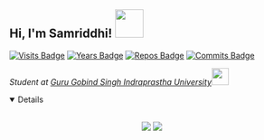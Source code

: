 

<!--
**Samridhi-98/Samridhi-98** is a ✨ _special_ ✨ repository because its `README.md` (this file) appears on your GitHub profile.

Here are some ideas to get you started:

- 🔭 I’m currently working on ...
- 🌱 I’m currently learning ...
- 👯 I’m looking to collaborate on ...
- 🤔 I’m looking for help with ...
- 💬 Ask me about ...
- 📫 How to reach me: ...
- 😄 Pronouns: ...
- ⚡ Fun fact: ...
-->

<h2> Hi, I'm Samriddhi! <img src="https://media.giphy.com/media/mGcNjsfWAjY5AEZNw6/giphy.gif" width="50"></h2>


[![Visits Badge](https://badges.pufler.dev/visits/Samridhi-98/Samridhi-98)](https://badges.pufler.dev)
[![Years Badge](https://badges.pufler.dev/years/Samridhi-98)](https://badges.pufler.dev)
[![Repos Badge](https://badges.pufler.dev/repos/Samridhi-98)](https://badges.pufler.dev)
[![Commits Badge](https://badges.pufler.dev/commits/monthly/Samridhi-98)](https://badges.pufler.dev)


<p><em>Student at <a href="http://www.ipu.ac.in/">Guru Gobind Singh Indraprastha University</a><img src="https://media.giphy.com/media/WUlplcMpOCEmTGBtBW/giphy.gif" width="30"> 
  
  
<details open>
<br>
<p align = "center">
  <img src = "https://github-readme-stats.vercel.app/api?username=Samridhi-98&show_icons=true&theme=radical&line_height=27">
  <img src = "https://github-readme-stats.vercel.app/api/top-langs/?username=Samridhi-98&hide=css,java,html&theme=radical">
</p>
</details>




